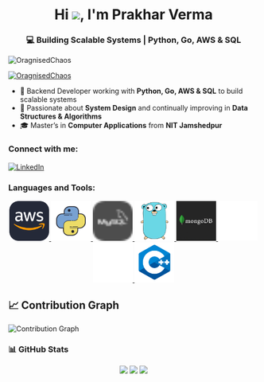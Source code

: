 
<h1 align="center">Hi <img src="https://raw.githubusercontent.com/MartinHeinz/MartinHeinz/master/wave.gif" width="30px">, I'm Prakhar Verma</h1>
<h3 align="center">💻 Building Scalable Systems | Python, Go, AWS & SQL</h3>

<p align="left">
  <img src="https://komarev.com/ghpvc/?username=OragnisedChaos&label=Profile%20views&color=0e75b6&style=flat" alt="OragnisedChaos" />
</p>

<p align="left">
  <a href="https://github.com/ryo-ma/github-profile-trophy">
    <img src="https://github-profile-trophy.vercel.app/?username=OragnisedChaos&theme=onedark" alt="OragnisedChaos" />
  </a>
</p>

- 💼 Backend Developer working with **Python, Go, AWS & SQL** to build scalable systems  
- 🌱 Passionate about **System Design** and continually improving in **Data Structures & Algorithms**  
- 🎓 Master’s in **Computer Applications** from **NIT Jamshedpur**

<h3 align="left">Connect with me:</h3>
<p align="left">
  <a href="https://linkedin.com/in/pv2908" target="blank">
    <img align="center" src="https://raw.githubusercontent.com/rahuldkjain/github-profile-readme-generator/master/src/images/icons/Social/linked-in-alt.svg" alt="LinkedIn" height="30" width="40" />
  </a>
</p>

<h3 align="left">Languages and Tools:</h3>
<p align="center">
  <a href="https://aws.amazon.com" target="_blank" rel="noreferrer">
    <img src="assets/icons/aws.svg" alt="AWS" width="80" height="80"/>
  </a>
  <a href="https://www.python.org" target="_blank" rel="noreferrer">
   <img src="assets/icons/python.svg" alt="Python" width="80" height="80"/>
  </a>
  <a href="https://www.mysql.com/" target="_blank" rel="noreferrer">
     <img src="assets/icons/mysql.svg" alt="MySQL" width="80" height="80"/>
  </a>
  <a href="https://golang.org" target="_blank" rel="noreferrer">
    <img src="assets/icons/Go.svg" alt="Go" width="80" height="80"/>
  </a>
  <a href="https://www.mongodb.com/" target="_blank" rel="noreferrer">
    <img src="assets/icons/mong.png" alt="MongoDB" width="80" height="80"/>
  </a>
  <a href="https://nodejs.org" target="_blank" rel="noreferrer">
    <img src="assets/icons/nodejs.svg" alt="Node.js" width="80" height="80"/>
  </a>
  <a href="https://expressjs.com" target="_blank" rel="noreferrer">
    <img src="assets/icons/express.svg" alt="Express.js" width="80" height="80"/>
  </a>
  <a href="https://isocpp.org" target="_blank" rel="noreferrer">
    <img src="assets/icons/c++.svg" alt="C++" width="80" height="80"/>
  </a>
</p>

## 📈 Contribution Graph

![Contribution Graph](https://github-readme-activity-graph.vercel.app/graph?username=OragnisedChaos&theme=github-dark&hide_border=true)




### 📊 GitHub Stats

<p align="center">
  <img src="https://github-readme-stats.vercel.app/api?username=OragnisedChaos&show_icons=true&theme=dark" width="33%" />
  <img src="https://github-readme-stats.vercel.app/api/top-langs?username=OragnisedChaos&layout=compact&theme=dark" width="25%"/>
  <img src="https://github-readme-streak-stats.herokuapp.com/?user=OragnisedChaos&theme=dark" width="35%" />
</p>
